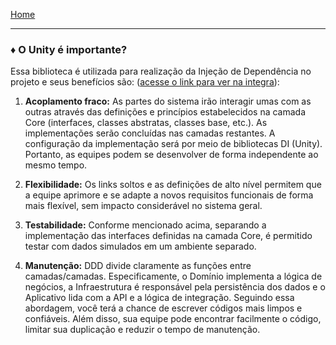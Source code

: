 [Home](../README.md)

---
### ♦ O Unity é importante?

Essa biblioteca é utilizada para realização da Injeção de Dependência no projeto e seus benefícios são: ([acesse o link para ver na integra](https://enlabsoftware.com/development/domain-driven-design-in-asp-net-core-applications.html)):

1. **Acoplamento fraco:** As partes do sistema irão interagir umas com as outras através das definições e princípios estabelecidos na camada Core (interfaces, classes abstratas, classes base, etc.). As implementações serão concluídas nas camadas restantes. A configuração da implementação será por meio de bibliotecas DI (Unity). Portanto, as equipes podem se desenvolver de forma independente ao mesmo tempo.

1. **Flexibilidade:** Os links soltos e as definições de alto nível permitem que a equipe aprimore e se adapte a novos requisitos funcionais de forma mais flexível, sem impacto considerável no sistema geral.

1. **Testabilidade:** Conforme mencionado acima, separando a implementação das interfaces definidas na camada Core, é permitido testar com dados simulados em um ambiente separado.

1. **Manutenção:** DDD divide claramente as funções entre camadas/camadas. Especificamente, o Domínio implementa a lógica de negócios, a Infraestrutura é responsável pela persistência dos dados e o Aplicativo lida com a API e a lógica de integração. Seguindo essa abordagem, você terá a chance de escrever códigos mais limpos e confiáveis. Além disso, sua equipe pode encontrar facilmente o código, limitar sua duplicação e reduzir o tempo de manutenção.
